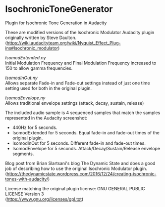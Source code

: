 # IsochronicToneGenerator
Plugin for Isochronic Tone Generation in Audacity  
  
These are modified versions of the Isochronic Modulator Audacity plugin originally written by Steve Daulton.   
(https://wiki.audacityteam.org/wiki/Nyquist_Effect_Plug-ins#Isochronic_modulator)  
  
*IsomodExtended.ny*  
Initial Modulation Frequency and Final Modulation Frequency increased to 150 to allow gamma frequencies.  
  
*IsomodInOut.ny*  
Allows separate Fade-in and Fade-out settings instead of just one time setting used for both in the original plugin.  
  
*IsomodEnvelope.ny*  
Allows traditional envelope settings (attack, decay, sustain, release)  
  
The included audio sample is 4 sequenced samples that match the samples represented in the Audacity screenshot:  
* 440Hz for 5 seconds.
* IsomodExtended for 5 seconds. Equal fade-in and fade-out times of the original plugin.
* IsomodInOut for 5 seconds. Different fade-in and fade-out times.
* IsomodEnvelope for 5 seconds. Attack/Decay/Sustain/Release envelope segments.  
  
Blog post from Brian Slartsani's blog The Dynamic State and does a good job of describing how to use the original Isochronic Modulator plugin. 
(https://thedynamicstate.wordpress.com/2016/12/24/creating-isochronic-tones-with-audacity/)
  
License matching the original plugin license: GNU GENERAL PUBLIC LICENSE Version 3    
(https://www.gnu.org/licenses/gpl.txt)  
